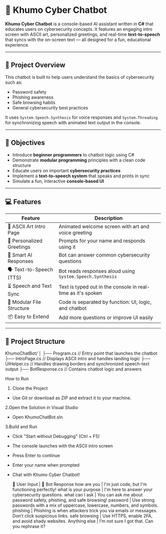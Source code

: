 # 🤖 Khumo Cyber Chatbot

**Khumo Cyber Chatbot** is a console-based AI assistant written in **C#** that educates users on cybersecurity concepts. It features an engaging intro screen with ASCII art, personalized greetings, and real-time **text-to-speech** that syncs with the on-screen text — all designed for a fun, educational experience.

---

## 📌 Project Overview

This chatbot is built to help users understand the basics of cybersecurity such as:

- Password safety
- Phishing awareness
- Safe browsing habits
- General cybersecurity best practices

It uses `System.Speech.Synthesis` for voice responses and `System.Threading` for synchronizing speech with animated text output in the console.

---

## 🎯 Objectives

- Introduce **beginner programmers** to chatbot logic using C#
- Demonstrate **modular programming** principles with a clean code structure
- Educate users on important **cybersecurity practices**
- Implement a **text-to-speech system** that speaks and prints in sync
- Simulate a fun, interactive **console-based UI**

---

## 💻 Features

| Feature                         | Description                                                                 |
|----------------------------------|-----------------------------------------------------------------------------|
| 🎨 ASCII Art Intro Page         | Animated welcome screen with art and voice greeting                         |
| 🧍 Personalized Greetings       | Prompts for your name and responds using it                                 |
| 🧠 Smart AI Responses           | Bot can answer common cybersecurity questions                               |
| 🗣️ Text-to-Speech (TTS)        | Bot reads responses aloud using `System.Speech.Synthesis`                   |
| ⏳ Speech and Text Sync         | Text is typed out in the console in real-time as it's spoken                |
| 🧩 Modular File Structure       | Code is separated by function: UI, logic, and chatbot                       |
| 📦 Easy to Extend               | Add more questions or improve UI easily                                     |

---

## 🧱 Project Structure
KhumoChatBot/
│
├── Program.cs          // Entry point that launches the chatbot
├── IntroPage.cs        // Displays ASCII intro and handles landing logic
├── UIHelper.cs         // Handles drawing borders and synchronized speech-text output
├── BotResponse.cs      // Contains chatbot logic and answers


How to Run
1. Clone the Project
- Use Git or download as ZIP and extract it to your machine.

2.Open the Solution in Visual Studio
- Open KhumoChatBot.sln

3.Build and Run
- Click "Start without Debugging" (Ctrl + F5)
- The console launches with the ASCII intro screen
- Press Enter to continue
- Enter your name when prompted
- Chat with Khumo Cyber Chatbot!

  💬 User Input | 🤖 Bot Response
how are you | I'm just code, but I'm functioning perfectly!
what is your purpose | I'm here to answer your cybersecurity questions.
what can I ask | You can ask me about password safety, phishing, and safe browsing!
password | Use strong passwords with a mix of uppercase, lowercase, numbers, and symbols.
phishing | Phishing is when attackers trick you via emails or messages. Don’t click suspicious links.
safe browsing | Use HTTPS, enable 2FA, and avoid shady websites.
Anything else | I’m not sure I got that. Can you rephrase it?
